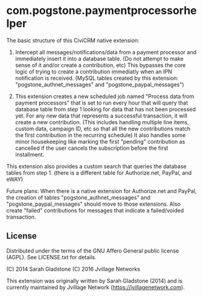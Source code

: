 com.pogstone.paymentprocessorhelper
===================================

The basic structure of this CiviCRM native extension:

1) Intercept all messages/notifications/data from a payment processor and immediately insert it into a database table. (Do not attempt to make sense of it and/or create a contribution, etc) This bypasses the core logic of trying to create a contribution immediatly when an IPN notification is received. (MySQL tables created by this extension: "pogstone_authnet_messages" and "pogstone_paypal_messages")

2) This extension creates a new scheduled job named "Process data from payment processors" that is set to run every hour that will query that database table from step 1 looking for data that has not been processed yet. For any new data that represents a successful transaction, it will create a new contribution. (This includes handling multiple line items, custom data, campaign ID, etc so that all the new contributions match the first contribution in the recurring schedule)    It also handles some minor housekeeping like marking the first "pending" contribution as cancelled if the user cancels the subscription before the first installment.

This extension also provides a custom search that queries the database tables from step 1. (there is a different table for Authorize.net, PayPal, and eWAY)

Future plans: When there is a native extension for Authorize.net and PayPal, the creation of tables "pogstone_authnet_messages" and "pogstone_paypal_messages" should move to those extensions.  Also create "failed" contributions for messages that indicate a failed/voided transaction.

License
-------

Distributed under the terms of the GNU Affero General public license (AGPL). See LICENSE.txt for details.

(C) 2014 Sarah Gladstone
(C) 2016 Jvillage Networks

This extension was originally written by Sarah Gladstone (2014) and is currently maintained by Jvillage Network (https://jvillagenetwork.com).
